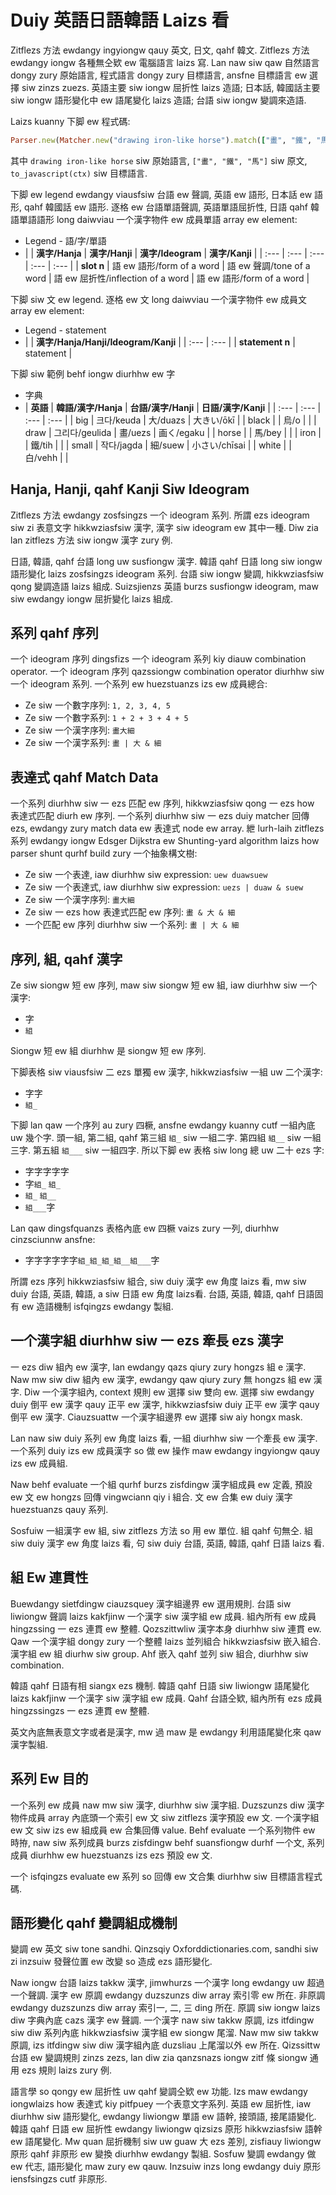 # Duiy 英語日語韓語 Laizs 看

Zitflezs 方法 ewdangy ingyiongw qauy 英文, 日文, qahf 韓文. Zitflezs 方法 ewdangy iongw 各種無仝欵 ew 電腦語言 laizs 寫. Lan naw siw qaw 自然語言 dongy zury 原始語言, 程式語言 dongy zury 目標語言, ansfne 目標語言 ew 選擇 siw zinzs zuezs. 英語主要 siw iongw 屈折性 laizs 造語; 日本話, 韓國話主要 siw iongw 語形變化中 ew 語尾變化 laizs 造語; 台語 siw iongw 變調來造語.

Laizs kuanny 下脚 ew 程式碼:

```ruby
Parser.new(Matcher.new("drawing iron-like horse").match(["畫", "鐵", "馬"]).to_ast.to_javascript(ctx)
```

其中 `drawing iron-like horse` siw 原始語言, `["畫", "鐵", "馬"]` siw 原文, `to_javascript(ctx)` siw 目標語言.

下脚 ew legend ewdangy viausfsiw 台語 ew 聲調, 英語 ew 語形, 日本話 ew 語形, qahf 韓國話 ew 語形. 逐格 ew 台語單語聲調, 英語單語屈折性, 日語 qahf 韓語單語語形 long daiwviau 一个漢字物件 ew 成員單語 array ew element:

* Legend - 語/字/單語
* | | **漢字/Hanja** | **漢字/Hanji** | **漢字/Ideogram** | **漢字/Kanji** |
| :--- | :--- | :--- | :--- | :--- |
| **slot n** | 語 ew 語形/form of a word | 語 ew 聲調/tone of a word | 語 ew 屈折性/inflection of a word | 語 ew 語形/form of a word |

下脚 siw 文 ew legend. 逐格 ew 文 long daiwviau 一个漢字物件 ew 成員文 array ew element:

* Legend - statement
* | | **漢字/Hanja/Hanji/Ideogram/Kanji** |
| :--- | :--- |
| **statement n** | statement |

下脚 siw 範例 behf iongw diurhhw ew 字

* 字典
* | **英語** | **韓語/漢字/Hanja** | **台語/漢字/Hanji** | **日語/漢字/Kanji** |
| :--- | :--- | :--- | :--- |
| big | 크다/keuda | 大/duazs | 大きい/ōkī |
| black | | 烏/o | |
| draw | 그리다/geulida | 畫/uezs | 画く/egaku |
| horse | | 馬/bey | |
| iron | | 鐵/tih | |
| small | 작다/jagda | 細/suew | 小さい/chīsai |
| white | | 白/vehh | |

## Hanja, Hanji, qahf Kanji Siw Ideogram

Zitflezs 方法 ewdangy zosfsingzs 一个 ideogram 系列. 所謂 ezs ideogram siw zi 表意文字 hikkwziasfsiw 漢字, 漢字 siw ideogram ew 其中一種. Diw zia lan zitflezs 方法 siw iongw 漢字 zury 例.

日語, 韓語, qahf 台語 long uw susfiongw 漢字. 韓語 qahf 日語 long siw iongw 語形變化 laizs zosfsingzs ideogram 系列. 台語 siw iongw 變調, hikkwziasfsiw qong 變調造語 laizs 組成. Suizsjienzs 英語 burzs susfiongw ideogram, maw siw ewdangy iongw 屈折變化 laizs 組成.

## 系列 qahf 序列

一个 ideogram 序列 dingsfizs 一个 ideogram 系列 kiy diauw combination operator. 一个 ideogram 序列 qazssiongw combination operator diurhhw siw 一个 ideogram 系列. 一个系列 ew huezstuanzs izs ew 成員總合:

* Ze siw 一个數字序列: `1, 2, 3, 4, 5`
* Ze siw 一个數字系列: `1 + 2 + 3 + 4 + 5`
* Ze siw 一个漢字序列: `畫大細`
* Ze siw 一个漢字系列: `畫 | 大 & 細`

## 表達式 qahf Match Data

一个系列 diurhhw siw 一 ezs 匹配 ew 序列, hikkwziasfsiw qong 一 ezs how 表達式匹配 diurh ew 序列. 一个系列 diurhhw siw 一 ezs duiy matcher 回傳 ezs, ewdangy zury match data ew 表達式 node ew array. 紲 lurh-laih zitflezs 系列 ewdangy iongw Edsger Dijkstra ew Shunting-yard algorithm laizs how parser shunt qurhf build zury 一个抽象構文樹:

* Ze siw 一个表達, iaw diurhhw siw expression: `uew duawsuew`
* Ze siw 一个表達式, iaw diurhhw siw expression: `uezs | duaw & suew`
* Ze siw 一个漢字序列: `畫大細`
* Ze siw 一 ezs how 表達式匹配 ew 序列: `畫 & 大 & 細`
* 一个匹配 ew 序列 diurhhw siw 一个系列: `畫 | 大 & 細`

## 序列, 組, qahf 漢字

Ze siw siongw 短 ew 序列, maw siw siongw 短 ew 組, iaw diurhhw siw 一个漢字:

* 字
* `組`

Siongw 短 ew 組 diurhhw 是 siongw 短 ew 序列.

下脚表格 siw viausfsiw 二 ezs 單獨 ew 漢字, hikkwziasfsiw 一組 uw 二个漢字:

* 字字
* `組_`

下脚 lan qaw 一个序列 au zury 四橛, ansfne ewdangy kuanny cutf 一組內底 uw 幾个字. 頭一組, 第二組, qahf 第三組 `組_` siw 一組二字. 第四組 `組__` siw 一組三字. 第五組 `組___` siw 一組四字. 所以下脚 ew 表格 siw long 總 uw 二十 ezs 字:

* 字字字字字
* 字`組_` `組_`
* `組_` `組__`
* `組___`字

Lan qaw dingsfquanzs 表格內底 ew 四橛 vaizs zury 一列, diurhhw cinzsciunnw ansfne:

* 字字字字字字`組_組_組_組__組___`字

所謂 ezs 序列 hikkwziasfsiw 組合, siw duiy 漢字 ew 角度 laizs 看, mw siw duiy 台語, 英語, 韓語, a siw 日語 ew 角度 laizs看. 台語, 英語, 韓語, qahf 日語固有 ew 造語機制 isfqingzs ewdangy 製組.

## 一个漢字組 diurhhw siw 一 ezs 牽長 ezs 漢字

一 ezs diw 組內 ew 漢字, lan ewdangy qazs qiury zury hongzs 組 e 漢字. Naw mw siw diw 組內 ew 漢字, ewdangy qaw qiury zury 無 hongzs 組 ew 漢字. Diw 一个漢字組內, context 規則 ew 選擇 siw 雙向 ew. 選擇 siw ewdangy duiy 倒平 ew 漢字 qauy 正平 ew 漢字, hikkwziasfsiw duiy 正平 ew 漢字 qauy 倒平 ew 漢字. Ciauzsuattw 一个漢字組邊界 ew 選擇 siw aiy hongx mask.

Lan naw siw duiy 系列 ew 角度 laizs 看, 一組 diurhhw siw 一个牽長 ew 漢字. 一个系列 duiy izs ew 成員漢字 so 做 ew 操作 maw ewdangy ingyiongw qauy izs ew 成員組.

Naw behf evaluate 一个組 qurhf burzs zisfdingw 漢字組成員 ew 定義, 預設 ew 文 ew hongzs 回傳 vingwciann qiy i 組合. 文 ew 合集 ew duiy 漢字 huezstuanzs qauy 系列.

Sosfuiw 一組漢字 ew 組, siw zitflezs 方法 so 用 ew 單位. 組 qahf 句無仝. 組 siw duiy 漢字 ew 角度 laizs 看, 句 siw duiy 台語, 英語, 韓語, qahf 日語 laizs 看.

## 組 Ew 連貫性

Buewdangy sietfdingw ciauzsquey 漢字組邊界 ew 選用規則. 台語 siw liwiongw 聲調 laizs kakfjinw 一个漢字 siw 漢字組 ew 成員. 組內所有 ew 成員 hingzssing 一 ezs 連貫 ew 整體. Qozszittwliw 漢字本身 diurhhw siw 連貫 ew. Qaw 一个漢字組 dongy zury 一个整體 laizs 並列組合 hikkwziasfsiw 嵌入組合. 漢字組 ew 組 diurhw siw group. Ahf 嵌入 qahf 並列 siw 組合, diurhhw siw combination.

韓語 qahf 日語有相 siangx ezs 機制. 韓語 qahf 日語 siw liwiongw 語尾變化 laizs kakfjinw 一个漢字 siw 漢字組 ew 成員. Qahf 台語仝欵, 組內所有 ezs 成員 hingzssingzs 一 ezs 連貫 ew 整體.

英文內底無表意文字或者是漢字, mw 過 maw 是 ewdangy 利用語尾變化來 qaw 漢字製組.

## 系列 Ew 目的

一个系列 ew 成員 naw mw siw 漢字, diurhhw siw 漢字組. Duzszunzs diw 漢字物件成員 array 內底頭一个索引 ew 文 siw zitflezs 漢字預設 ew 文. 一个漢字組 ew 文 siw izs ew 組成員 ew 合集回傳 value. Behf evaluate 一个系列物件 ew 時拵, naw siw 系列成員 burzs zisfdingw behf suansfiongw durhf 一个文, 系列成員 diurhhw ew huezstuanzs izs ezs 預設 ew 文.

一个 isfqingzs evaluate ew 系列 so 回傳 ew 文合集 diurhhw siw 目標語言程式碼.

## 語形變化 qahf 變調組成機制

變調 ew 英文 siw tone sandhi. Qinzsqiy Oxforddictionaries.com, sandhi siw zi inzsuiw 發聲位置 ew 改變 so 造成 ezs 語形變化.

Naw iongw 台語 laizs takkw 漢字, jimwhurzs 一个漢字 long ewdangy uw 超過一个聲調. 漢字 ew 原調 ewdangy duzszunzs diw array 索引零 ew 所在. 非原調 ewdangy duzszunzs diw array 索引一, 二, 三 ding 所在. 原調 siw iongw laizs diw 字典內底 cazs 漢字 ew 聲調. 一个漢字 naw siw takkw 原調, izs itfdingw siw diw 系列內底 hikkwziasfsiw 漢字組 ew siongw 尾溜. Naw mw siw takkw 原調, izs itfdingw siw diw 漢字組內底 duzsliau 上尾溜以外 ew 所在. Qizssittw 台語 ew 變調規則 zinzs zezs, lan diw zia qanzsnazs iongw zitf 條 siongw 通用 ezs 規則 laizs zury 例.

語言學 so qongy ew 屈折性 uw qahf 變調仝欵 ew 功能. Izs maw ewdangy iongwlaizs how 表達式 kiy pitfpuey 一个表意文字系列. 英語 ew 屈折性, iaw diurhhw siw 語形變化, ewdangy liwiongw 單語 ew 語幹, 接頭語, 接尾語變化. 韓語 qahf 日語 ew 屈折性 ewdangy liwiongw qizsizs 原形 hikkwziasfsiw 語幹 ew 語尾變化. Mw quan 屈折機制 siw uw guaw 大 ezs 差別, zisfiauy liwiongw 原形 qahf 非原形 ew 變換 diurhhw ewdangy 製組. Sosfuw 變調 ewdangy 做 ew 代志, 語形變化 maw zury ew qauw. Inzsuiw inzs long ewdangy duiy 原形 iensfsingzs cutf 非原形.
